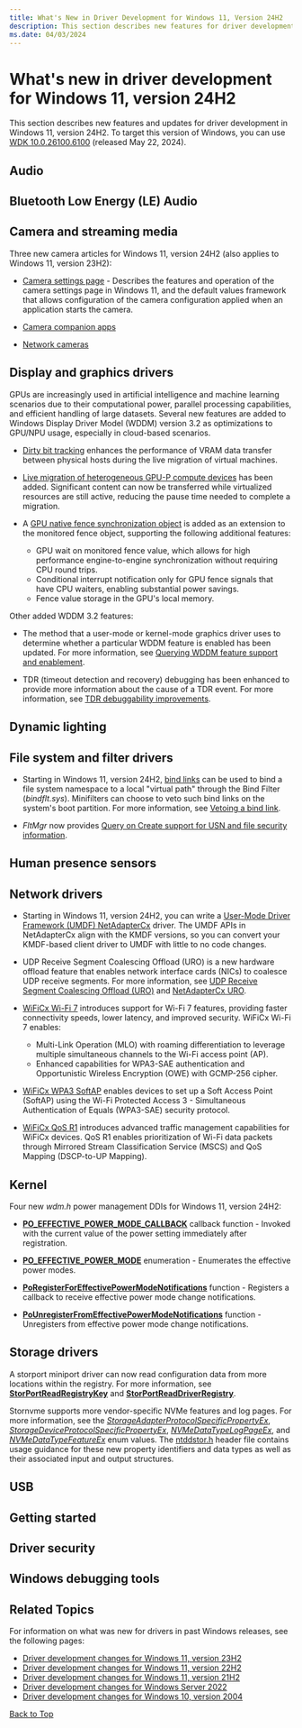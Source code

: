 ```yaml
---
title: What's New in Driver Development for Windows 11, Version 24H2
description: This section describes new features for driver development in Windows 11, version 24H2.
ms.date: 04/03/2024
---
```


# <a name="top"></a>What's new in driver development for Windows 11, version 24H2

This section describes new features and updates for driver development in Windows 11, version 24H2. To target this version of Windows, you can use [WDK 10.0.26100.6100](./download-the-wdk.md) (released May 22, 2024).

## Audio

## Bluetooth Low Energy (LE) Audio

## Camera and streaming media

Three new camera articles for Windows 11, version 24H2 (also applies to Windows 11, version 23H2):

- [Camera settings page](./stream/camera-settings-page.md) - Describes the features and operation of the camera settings page in Windows 11, and the default values framework that allows configuration of the camera configuration applied when an application starts the camera.

- [Camera companion apps](./stream/camera-companion-apps.md)

- [Network cameras](./stream/network-cameras.md)

## Display and graphics drivers

GPUs are increasingly used in artificial intelligence and machine learning scenarios due to their computational power, parallel processing capabilities, and efficient handling of large datasets. Several new features are added to Windows Display Driver Model (WDDM) version 3.2 as optimizations to GPU/NPU usage, especially in cloud-based scenarios.

- [Dirty bit tracking](./display/dirty-bit-tracking.md) enhances the performance of VRAM data transfer between physical hosts during the live migration of virtual machines.

- [Live migration of heterogeneous GPU-P compute devices](./display/live-migration-on-gpup-devices.md) has been added. Significant content can now be transferred while virtualized resources are still active, reducing the pause time needed to complete a migration.

- A [GPU native fence synchronization object](./display/native-gpu-fence-objects.md) is added as an extension to the monitored fence object, supporting the following additional features:

  - GPU wait on monitored fence value, which allows for high performance engine-to-engine synchronization without requiring CPU round trips.
  - Conditional interrupt notification only for GPU fence signals that have CPU waiters, enabling substantial power savings.
  - Fence value storage in the GPU's local memory.

Other added WDDM 3.2 features:

- The method that a user-mode or kernel-mode graphics driver uses to determine whether a particular WDDM feature is enabled has been updated. For more information, see [Querying WDDM feature support and enablement](./display/querying-wddm-feature-support-and-enablement.md).

- TDR (timeout detection and recovery) debugging has been enhanced to provide more information about the cause of a TDR event. For more information, see [TDR debuggability improvements](./display/tdr-debuggability-improvements.md).

## Dynamic lighting

## File system and filter drivers

- Starting in Windows 11, version 24H2, [bind links](/windows/win32/bindlink/) can be used to bind a file system namespace to a local "virtual path" through the Bind Filter (*bindflt.sys*). Minifilters can choose to veto such bind links on the system's boot partition. For more information, see [Vetoing a bind link](./ifs/vetoing-a-bind-link.md).

- *FltMgr* now provides [Query on Create support for USN and file security information](/windows-hardware/drivers/ddi/fltkernel/nf-fltkernel-fltrequestsecurityinfooncreatecompletion).

## Human presence sensors

## Network drivers

* Starting in Windows 11, version 24H2, you can write a [User-Mode Driver Framework (UMDF) NetAdapterCx](netcx/user-mode-netcx.md) driver. The UMDF APIs in NetAdapterCx align with the KMDF versions, so you can convert your KMDF-based client driver to UMDF with little to no code changes.

* UDP Receive Segment Coalescing Offload (URO) is a new hardware offload feature that enables network interface cards (NICs) to coalesce UDP receive segments.  For more information, see [UDP Receive Segment Coalescing Offload (URO)](network/udp-rsc-offload.md) and [NetAdapterCx URO](netcx/rsc-offload.md).

* [WiFiCx Wi-Fi 7](./netcx/wificx-wi-fi-7.md) introduces support for Wi-Fi 7 features, providing faster connectivity speeds, lower latency, and improved security. WiFiCx Wi-Fi 7 enables: 
  * Multi-Link Operation (MLO) with roaming differentiation to leverage multiple simultaneous channels to the Wi-Fi access point (AP). 
  * Enhanced capabilities for WPA3-SAE authentication and Opportunistic Wireless Encryption (OWE) with GCMP-256 cipher.

* [WiFiCx WPA3 SoftAP](./netcx/wificx-wpa3-softap.md) enables devices to set up a Soft Access Point (SoftAP) using the Wi-Fi Protected Access 3 - Simultaneous Authentication of Equals (WPA3-SAE) security protocol.

* [WiFiCx QoS R1](./netcx/qos-r1.md) introduces advanced traffic management capabilities for WiFiCx devices. QoS R1 enables prioritization of Wi-Fi data packets through Mirrored Stream Classification Service (MSCS) and QoS Mapping (DSCP-to-UP Mapping).

## Kernel

Four new *wdm.h* power management DDIs for Windows 11, version 24H2:

- **[PO_EFFECTIVE_POWER_MODE_CALLBACK](/windows-hardware/drivers/ddi/wdm/nc-wdm-po_effective_power_mode_callback)** callback function - Invoked with the current value of the power setting immediately after registration.

- **[PO_EFFECTIVE_POWER_MODE](/windows-hardware/drivers/ddi/wdm/ne-wdm-po_effective_power_mode)** enumeration - Enumerates the effective power modes.

- **[PoRegisterForEffectivePowerModeNotifications](/windows-hardware/drivers/ddi/wdm/nf-wdm-poregisterforeffectivepowermodenotifications)** function - Registers a callback to receive effective power mode change notifications.

- **[PoUnregisterFromEffectivePowerModeNotifications](/windows-hardware/drivers/ddi/wdm/nf-wdm-pounregisterfromeffectivepowermodenotifications)** function - Unregisters from effective power mode change notifications.

## Storage drivers

A storport miniport driver can now read configuration data from more locations within the registry. For more information, see **[StorPortReadRegistryKey](/windows-hardware/drivers/ddi/storport/nf-storport-storportreadregistrykey)** and **[StorPortReadDriverRegistry](/windows-hardware/drivers/ddi/storport/nf-storport-storportreaddriverregistry)**.

Stornvme supports more vendor-specific NVMe features and log pages. For more information, see the *[StorageAdapterProtocolSpecificPropertyEx](/windows-hardware/drivers/ddi/ntddstor/ne-ntddstor-storage_property_id)*, *[StorageDeviceProtocolSpecificPropertyEx](/windows-hardware/drivers/ddi/ntddstor/ne-ntddstor-storage_property_id)*, *[NVMeDataTypeLogPageEx](/windows-hardware/drivers/ddi/ntddstor/ne-ntddstor-_storage_protocol_nvme_data_type)*, and *[NVMeDataTypeFeatureEx](/windows-hardware/drivers/ddi/ntddstor/ne-ntddstor-_storage_protocol_nvme_data_type)* enum values. The [ntddstor.h](/windows-hardware/drivers/ddi/ntddstor/) header file contains usage guidance for these new property identifiers and data types as well as their associated input and output structures.

## USB

## Getting started

## Driver security  

## Windows debugging tools

## Related Topics

For information on what was new for drivers in past Windows releases, see the following pages:

- [Driver development changes for Windows 11, version 23H2](driver-changes-for-windows-11-version-23h2.md)
- [Driver development changes for Windows 11, version 22H2](driver-changes-for-windows-11-version-22h2.md)
- [Driver development changes for Windows 11, version 21H2](driver-changes-for-windows-11-version-21h2.md)
- [Driver development changes for Windows Server 2022](driver-changes-for-windows-server-2022.md)
- [Driver development changes for Windows 10, version 2004](driver-changes-for-windows-10-version-2004.md)

[Back to Top](#top)
